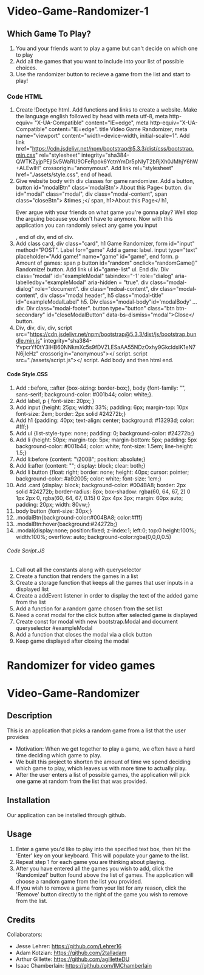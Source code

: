 
# Video-Game-Randomizer-1

## Which Game To Play?
1. You and your friends want to play a game but can't decide on which one to play
2. Add all the games that you want to include into your list of possible choices.
3. Use the randomizer button to recieve a game from the list and start to play!

### Code HTML
1.  Create !Doctype html.  Add functions and links to create a website. Make the language english followed by head with meta utf-8, meta http-equiv= "X-UA-Compatible" content="IE=edge", meta http-equiv="X-UA-Compatible" content="IE=edge". title Video Game Randomizer, meta name="viewport" content="width=device-width, initial-scale=1".  Add link href="https://cdn.jsdelivr.net/npm/bootstrap@5.3.3/dist/css/bootstrap.min.css" rel="stylesheet" integrity="sha384-QWTKZyjpPEjISv5WaRU9OFeRpok6YctnYmDr5pNlyT2bRjXh0JMhjY6hW+ALEwIH" crossorigin="anonymous".  Add link rel="stylesheet" href="./assets/style.css", end of head. 
2. Give website body with div classes for game randomizer.  Add a button, button id="modalBtn" class='modalBtn'> About this Page< button. div id="modal" class="modal", div class="modal-content", span class="closeBtn"> &times ;</ span, h1>About this Page</ h1, <p>Ever argue with your friends on what game you're gonna play?  Well stop the arguing because you don't have to anymore.   Now with this application you can randomly select any game you input</p>, end of div, end of div. 
3.  Add class card, div class="card", h1 Game Randomizer, form id="input" method="POST".  Label for="game" Add a game: label. input type="text" placeholder="Add game!" name="game" id="game", end form. p Amount of games: span p button id="random" onclick="randomGame()" Randomize! button. Add link ul id="game-list" ul.  End div. Div class="modal" id="exampleModal" tabindex="-1' role="dialog" aria-labelledby+"exampleModal" aria-hidden = "true".  div class="modal-dialog" role="document".  div class="mdoal-content", div class="modal-content", div class="modal header", h5 class="modal-title" id="exampleModalLabel" h5. Div class="modal-body"id='modalBody' ... div.  Div class="modal-footer".  button type="button" class="btn btn-secondary" id="closeModalButton" data-bs-dismiss="modal">Close</ button.  
4.  Div, div, div, div, script src="https://cdn.jsdelivr.net/npm/bootstrap@5.3.3/dist/js/bootstrap.bundle.min.js" integrity="sha384-YvpcrYf0tY3lHB60NNkmXc5s9fDVZLESaAA55NDzOxhy9GkcIdslK1eN7N6jIeHz" crossorigin="anonymous"></ script.  script src="./assets/script.js"></ script. Add body and then html end. 

#### Code Style.CSS
1. Add ::before, ::after {box-sizing: border-box;}, body {font-family: "", sans-serif; background-color: #001b44; color: white;}.
2. Add label, p { font-size: 20px; }
3. Add input {height: 25px; width: 33%; padding: 6px; margin-top: 10px font-size:  2em; border: 2px solid #24272b;}
4. Add h1 {padding: 40px; text-align: center; background: #13293d; color: #fff;}
5. Add ul {list-style-type: none; padding: 0; background-color: #24272b;}
6. Add li {height: 50px; margin-top: 5px; margin-bottom: 5px; padding: 5px background-color:  #001b44; color: white; font-size: 1.5em; line-height: 1.5;}
7. Add li:before {content: "\200B"; position: absolute;}
8. Add li:after {content: ""; display: block; clear: both;}
9. Add li button {float: right; border: none; height: 40px; cursor: pointer; background-color: #a92005; color: white; font-size: 1em;}
10. Add .card {display: block; background-color: #004BA8; border: 2px solid #24272b; border-radius: 8px; box-shadow: rgba(60, 64, 67, 2) 0 1px 2px 0, rgba(60, 64, 67, 0.15) 0 2px 4px 3px; margin: 60px auto; padding: 20px; width: 80vw;}
11. body button {font-size: 30px;} 
12. .modalBtn{background-color:#004BA8; color:#fff}
13. .modalBtn:hover{background:#24272b;}
14. .modal{display:none; position:fixed; z-index:1; left:0; top:0 height:100%;
   width:100%;
   overflow: auto;
   background-color:rgba(0,0,0,0.5)

###### Code Script.JS
1. Call out all the constants along with queryselector
2. Create a function that renders the games in a list
3. Create a storage function that keeps all the games that user inputs in a displayed list
4. Create a addEvent listener in order to display the text of the added game from the list
5. Add a function for a random game chosen from the set list
6. Need a const modal for the click button after selected game is displayed
7. Create const for modal with new bootstrap.Modal and document queryselector #exampleModal
8. Add a function that closes the modal via a click button 
9. Keep game displayed after closing the modal

Randomizer for video games
=======
# Video-Game-Randomizer

## Description

This is an application that picks a random game from a list that the user provides

- Motivation: When we get together to play a game, we often have a hard time deciding which game to play.
- We built this project to shorten the amount of time we spend deciding which game to play, which leaves us with more time to actually play. 
- After the user enters a list of possible games, the application will pick one game at random from the list that was provided. 

## Installation

Our application can be installed through github.

## Usage

1. Enter a game you'd like to play into the specified text box, then hit the 'Enter' key on your keyboard. This will populate your game to the list.
2. Repeat step 1 for each game you are thinking about playing.
3. After you have entered all the games you wish to add, click the 'Randomize!' button found above the list of games. The application will choose a random game from the list you provided.
4. If you wish to remove a game from your list for any reason, click the 'Remove' button directly to the right of the game you wish to remove from the list. 

## Credits

Collaborators: 
- Jesse Lehrer: https://github.com/Lehrer16
- Adam Kotzian: https://github.com/2talladam
- Arthur Gillette: https://github.com/agilletteDU
- Isaac Chamberlain: https://github.com/IMChamberlain
